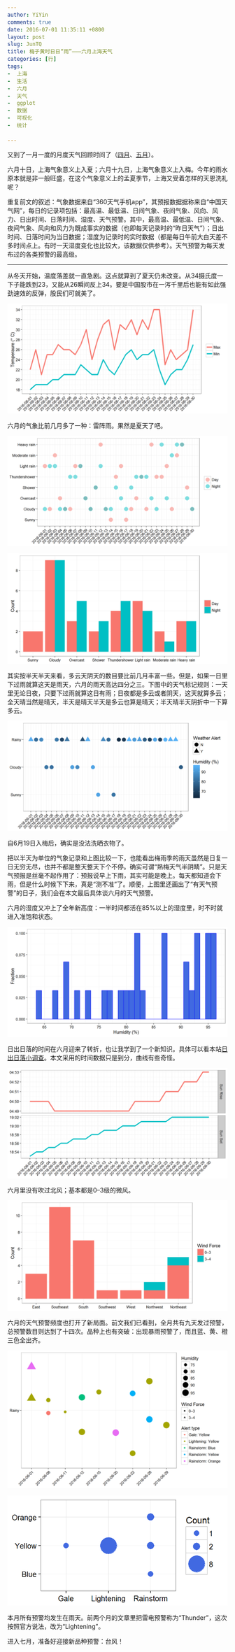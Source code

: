 ```yaml
---
author: YiYin
comments: true
date: 2016-07-01 11:35:11 +0800
layout: post
slug: JunTQ
title: 梅子黄时日日“雨”———六月上海天气
categories: [行]
tags:
-  上海
-  生活
-  六月
-  天气
-  ggplot
-  数据
-  可视化
-  统计

---
```


又到了一月一度的月度天气回顾时间了（<a href="http://whyhow.github.io/2016/05/01/aprtq.html">四月</a>、<a href="http://www.whyhow.io/2016/06/01/aprtq.html">五月</a>）。

六月十日，上海气象意义上入夏；六月十九日，上海气象意义上入梅。今年的雨水原本就是非一般旺盛，在这个气象意义上的孟夏季节，上海又受着怎样的天恩洗礼呢？

重复前文的叙述：气象数据来自“360天气手机app”，其预报数据据称来自“中国天气网”，每日的记录项包括：最高温、最低温、日间气象、夜间气象、风向、风力、日出时间、日落时间、湿度、天气预警。其中，最高温、最低温、日间气象、夜间气象、风向和风力为既成事实的数据（也即每天记录时的“昨日天气”）；日出时间、日落时间为当日数据；湿度为记录时的实时数据（都是每日午前大白天差不多时间点上。有时一天湿度变化也比较大，该数据仅供参考）。天气预警为每天发布过的各类预警的最高级。

<hr/>

从冬天开始，温度落差就一直急剧。这点就算到了夏天仍未改变。从34摄氏度一下子能跌到23，又能从26瞬间反上34。要是中国股市在一泻千里后也能有如此强劲速效的反弹，股民们可就美了。

![](/public/images/June/ondo.png)

六月的气象比前几月多了一种：雷阵雨。果然是夏天了吧。

![](/public/images/June/tenkou.png)

![](/public/images/June/tenkou2.png)

其实按半天半天来看，多云天阴天的数目要比前几月丰富一些。但是，如果一日里下过雨就算这天是雨天，六月的雨天高达四分之三。下图中的天气标记规则：一天里无论日夜，只要下过雨就算这日有雨；日夜都是多云或者阴天，这天就算多云；全天晴当然是晴天，半天是晴天半天是多云也算是晴天；半天晴半天阴折中一下算多云。

![](/public/images/June/tenkouall.png)

自6月19日入梅后，确实是没法洗晒衣物了。

把以半天为单位的气象记录和上图比较一下，也能看出梅雨季的雨天虽然是日复一日无穷无尽，也并不都是整天整天下个不停。确实可谓“熟梅天气半阴睛”。只是天气预报是丝毫不起作用了：预报说早上下雨，其实可能是晚上。每天都知道会下雨，但是什么时候下下来，真是“测不准”了。顺便，上图里还画出了“有天气预警”的日子，我们会在本文最后具体谈六月的天气预警。

六月的湿度又冲上了全年新高度：一半时间都活在85%以上的湿度里，时不时就进入准饱和状态。

![](/public/images/June/humi.png)

日出日落的时间在六月迎来了转折，也让我学到了一个新知识。具体可以看本站<a href="http://www.whyhow.io/2016/06/22/sunrise.html">日出日落小调查</a>。本文采用的时间数据只是到分，曲线有些奇怪。

![](/public/images/June/taiyo.png)

六月里没有吹过北风；基本都是0&#8211;3级的微风。

![](/public/images/June/wind.png)

六月的天气预警频度也打开了新局面。前文我们已看到，全月共有九天发过预警，总预警数目则达到了十四次。品种上也有突破：出现暴雨预警了，而且蓝、黄、橙三色全出齐。

![](/public/images/June/alert2.png)

![](/public/images/June/alert.png)

本月所有预警均发生在雨天。前两个月的文章里把雷电预警称为“Thunder”，这次按照官方说法，改为“Lightening”。

进入七月，准备好迎接新品种预警：台风！
